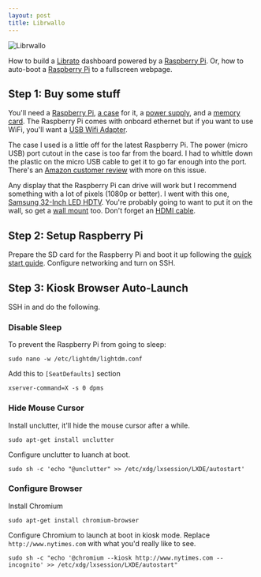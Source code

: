 ```yaml
---
layout: post
title: Librwallo
---
```


![Librwallo](http://farm9.staticflickr.com/8118/8625135933_2cbdc878cb_z.jpg)

How to build a [Librato](https://librato.com) dashboard powered by a [Raspberry Pi](http://www.raspberrypi.org/). Or, how to auto-boot a [Raspberry Pi](http://www.raspberrypi.org/) to a fullscreen webpage.

Step 1: Buy some stuff
----------------------
You'll need a [Raspberry Pi](http://www.amazon.com/gp/product/B009SQQF9C?ie=UTF8&camp=213733&creative=393177&creativeASIN=B009SQQF9C&linkCode=shr&tag=johnwulffcom-20&psc=1), [a case](http://www.amazon.com/gp/product/B008TCUXLW?ie=UTF8&camp=213733&creative=393177&creativeASIN=B008TCUXLW&linkCode=shr&tag=johnwulffcom-20&psc=1) for it, a [power supply](http://www.amazon.com/gp/product/B005LFXBJG?ie=UTF8&camp=213733&creative=393185&creativeASIN=B005LFXBJG&linkCode=shr&tag=johnwulffcom-20&psc=1), and a [memory card](http://www.amazon.com/gp/product/B007JRB0SS?ie=UTF8&camp=213733&creative=393185&creativeASIN=B007JRB0SS&linkCode=shr&tag=johnwulffcom-20&qid=1365287985&sr=8-1&keywords=sd+card). The Raspberry Pi comes with onboard ethernet but if you want to use WiFi, you'll want a [USB Wifi Adapter](http://www.amazon.com/gp/product/B003MTTJOY?ie=UTF8&camp=213733&creative=393185&creativeASIN=B003MTTJOY&linkCode=shr&tag=johnwulffcom-20&psc=1).

The case I used is a little off for the latest Raspberry Pi. The power (micro USB) port cutout in the case is too far from the board. I had to whittle down the plastic on the micro USB cable to get it to go far enough into the port. There's an [Amazon customer review](http://www.amazon.com/review/R2AD46CV2IXFT6/ref=cm_cr_dp_title?ie=UTF8&ASIN=B008TCUXLW&nodeID=541966&store=pc) with more on this issue.

Any display that the Raspberry Pi can drive will work but I recommend something with a lot of pixels (1080p or better). I went with this one, [Samsung 32-Inch LED HDTV](http://www.amazon.com/gp/product/B00BCGRXD8?ie=UTF8&camp=213733&creative=393185&creativeASIN=B00BCGRXD8&linkCode=shr&tag=johnwulffcom-20&psc=1). You're probably going to want to put it on the wall, so get a [wall mount](http://www.amazon.com/gp/product/B002TZ4CRG?ie=UTF8&camp=213733&creative=393185&creativeASIN=B002TZ4CRG&linkCode=shr&tag=johnwulffcom-20&psc=1) too. Don't forget an [HDMI cable](http://www.amazon.com/gp/product/B005T3LKKM?ie=UTF8&camp=213733&creative=393185&creativeASIN=B005T3LKKM&linkCode=shr&tag=johnwulffcom-20).

Step 2: Setup Raspberry Pi
--------------------------
Prepare the SD card for the Raspberry Pi and boot it up following the [quick start guide](http://www.raspberrypi.org/quick-start-guide). Configure networking and turn on SSH.

Step 3: Kiosk Browser Auto-Launch
---------------------------

SSH in and do the following.

### Disable Sleep
To prevent the Raspberry Pi from going to sleep:

    sudo nano -w /etc/lightdm/lightdm.conf

Add this to `[SeatDefaults]` section

    xserver-command=X -s 0 dpms

### Hide Mouse Cursor
Install unclutter, it'll hide the mouse cursor after a while.

    sudo apt-get install unclutter

Configure unclutter to luanch at boot.

    sudo sh -c 'echo "@unclutter" >> /etc/xdg/lxsession/LXDE/autostart'


### Configure Browser
Install Chromium

    sudo apt-get install chromium-browser

Configure Chromium to launch at boot in kiosk mode. Replace `http://www.nytimes.com` with what you'd really like to see.

    sudo sh -c "echo '@chromium --kiosk http://www.nytimes.com --incognito' >> /etc/xdg/lxsession/LXDE/autostart"
